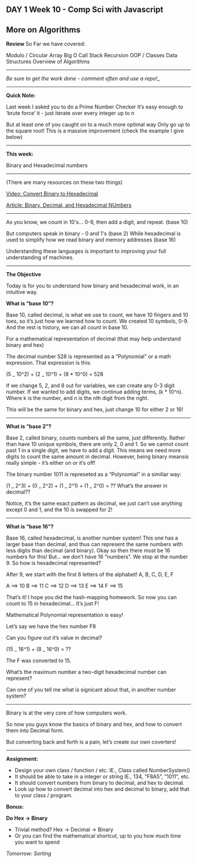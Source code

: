 DAY 1
Week 10 - Comp Sci with Javascript
-------------------------

## More on Algorithms

**Review**
So Far we have covered:

Modulo / Circular Array
Big O
Call Stack
Recursion
OOP / Classes
Data Structures
Overview of Algorithms

---

_Be sure to get the work done - comment often and use a repo!__

---

**Quick Note:**

Last week I asked you to do a Prime Number Checker
It’s easy enough to ‘brute force’ it - just iterate over every integer up to n

But at least one of you caught on to a much more optimal way
Only go up to the square root!
This is a massive improvement (check the example I give below)

---

**This week:**

Binary and Hexadecimal numbers

---

(There are many resources on these two things)

[Video: Convert Binary to Hexadecimal](https://www.youtube.com/watch?v=tSLKOKGQq0Y)

[Article: Binary, Decimal, and Hexadecimal NUmbers](https://www.mathsisfun.com/binary-decimal-hexadecimal.html)

---

As you know, we count in 10's... 0-9, then add a digit, and repeat. (base 10)

But computers speak in binary - 0 and 1's (base 2)
While hexadecimal is used to simplify how we read binary and memory addresses (base 16)

Understanding these languages is important to improving your full understanding of machines.

---

**The Objective**

Today is for you to understand how binary and hexadecimal work, in an intuitive way.

**What is “base 10”?**

Base 10, called decimal, is what we use to count, we have 10 fingers and 10 toes, so it’s just how we learned how to count.
We created 10 symbols, 0-9.
And the rest is history, we can all count in base 10.

For a mathematical representation of decimal (that may help understand binary and hex)

The decimal number 528 is represented as a “Polynomial” or a math expression. That expression is this:

(5 _ 10^2) + (2 _ 10^1) + (8 \* 10^0) = 528

If we change 5, 2, and 8 out for variables, we can create any 0-3 digit number.
If we wanted to add digits, we continue adding terms, (k \* 10^n).
Where k is the number, and n is the nth digit from the right.

This will be the same for binary and hex, just change 10 for either 2 or 16!

---

**What is “base 2”?**

Base 2, called binary, counts numbers all the same, just differently.
Rather than have 10 unique symbols, there are only 2, 0 and 1.
So we cannot count past 1 in a single digit, we have to add a digit.
This means we need more digits to count the same amount in decimal.
However, being binary meansis really simple - it’s either on or it’s off!

The binary number 1011 is represeted as a “Polynomial” in a similiar way:

(1 _ 2^3) + (0 _ 2^2) + (1 _ 2^1) + (1 _ 2^0) = ?? What’s the answer in decimal??

Notice, it’s the same exact pattern as decimal, we just can’t use anything except 0 and 1, and the 10 is swapped for 2!

---

**What is “base 16”?**

Base 16, called hexadecimal, is another number system!
This one has a larger base than decimal, and thus can represent the same numbers with less digits than decimal (and binary).
Okay so then there must be 16 numbers for this!
But... we don’t have 16 “numbers”. We stop at the number 9. So how is hexadecimal represented?

After 9, we start with the first 6 letters of the alphabet! A, B, C, D, E, F

A ==> 10
B ==> 11
C ==> 12
D ==> 13
E ==> 14
F ==> 15

That’s it! I hope you did the hash-mapping homework.
So now you can count to 15 in hexadecimal... It’s just F!

Mathematical Polynomial representation is easy!

Let’s say we have the hex number F8

Can you figure out it’s value in decimal?

(15 _ 16^1) + (8 _ 16^0) = ??

The F was converted to 15.

What’s the maximum number a two-digit hexadecimal number can represent?

Can one of you tell me what is signicant about that, in another number system?

---

Binary is at the very core of how computers work.

So now you guys know the basics of binary and hex, and how to convert them into Decimal form.

But converting back and forth is a pain, let’s create our own coverters!

---

**Assignment:**

* Design your own class / function / etc. IE., Class called NumberSystem()
* It should be able to take in a integer or string IE., 134, “F8A5”, “1011", etc.
* It should convert numbers from binary to decimal, and hex to decimal.
* Look up how to convert decimal into hex and decimal to binary, add that to your class / program.

**Bonus:**

**Do Hex -> Binary**
* Trivial method? Hex -> Decimal -> Binary
* Or you can find the mathematical shortcut, up to you how much time you want to spend

_Tomorrow: Sorting_
